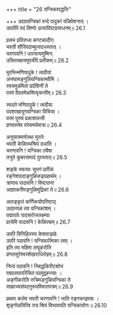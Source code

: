 +++
title = "26 यन्त्रिकापद्धतिः"

+++
उदग्रयन्त्रिकां वन्दे पादुकां यन्निवेशनात् ।  
उपर्यपि पदं विष्णोः प्रत्यादिष्टप्रसाधनम्॥ 26.1

प्रसभं प्रतिरुध्य कण्टकादीन्  
भवती शौरिपदाम्बुजादधस्तात् ।  
चरणावनि ! धारयत्यमुष्मिन्  
उचितच्छायमुपर्यपि प्रतीकम्॥ 26.2

मुरभिन्मणिपादुके ! त्वदीयां  
अनघामङ्गुलियन्त्रिकामवैमि ।  
स्वयमुन्नमितां प्रदेशिनीं ते  
परमं दैवतमेकमित्यृचन्तीम्॥ 26.3

स्वदते मणिपादुके ! त्वदीया  
पदशाखायुगयन्त्रिका विचित्रा ।  
परमं पुरुषं प्रकाशयन्ती  
प्रणवस्येव परेयमर्घमात्रा॥ 26.4

अनुयातमनोरथा मुरारेः  
भवती केळिरथश्रियं दधाति ।  
चरणावनि ! यन्त्रिका तवैषा  
तनुते कूबरसम्पदं पुरस्तात्॥ 26.5

शङ्के भवत्याः सुभगं प्रतीकं  
रङ्गेशपादाङ्गुळिसङ्ग्रहार्थम् ।  
त्राणाय पादावनि ! विष्टपानां  
आज्ञाकरीमङ्गुळिमुद्रिकां ते॥ 26.6

अलङ्कृतं कर्णिकयोपरिष्टाद्  
उदग्रनाळं तव यन्त्रिकांशम् ।  
पद्मापतेः पादसरोजलक्ष्म्याः  
प्रत्येमि पादावनि ! केळिपद्मम्॥ 26.7

उपरि विनिहितस्य केशवाङ्घ्रेः  
उपरि पदावनि ! यन्त्रिकात्मिका त्वम् ।  
इति तव महिमा लघूकरोति  
प्रणतसुरेश्वरशेखराधिरोहम्॥ 26.8

नित्यं पदावनि ! निबद्धकिरीटशोभं  
पद्मालयापरिचितं पदमुद्वहन्त्याः ।  
अङ्गीकरोति रुचिमङ्गुळियन्त्रिका ते  
साम्राज्यसंपदनुरूपमिवातपत्रम्॥ 26.9

प्रथमा कलेव भवती चरणावनि ! भाति रङ्गचन्द्रमसः ।  
शृङ्गोन्नतिरिव यत्र श्रियं विभावयति यन्त्रिकायोगः॥ 26.10

